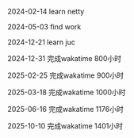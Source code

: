 2024-02-14 learn netty 

2024-05-03 find work 

2024-12-21 learn juc 

2024-12-31 完成wakatime 800小时

2025-02-25 完成wakatime 900小时

2025-03-18 完成wakatime 1000小时

2025-06-16 完成wakatime 1176小时

2025-10-10 完成wakatime 1401小时
